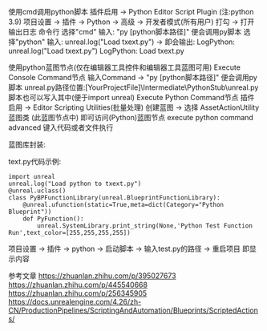 使用cmd调用python脚本
    插件启用 -> Python Editor Script Plugin (注:python 3.9)
    项目设置 -> 插件 -> Python -> 高级 -> 开发者模式(所有用户) 打勾
    -> 打开输出日志 命令行 
        选择"cmd" 输入:
            "py [python脚本路径]" 便会调用py脚本
        选择"python" 输入:
            unreal.log("Load txext.py")
            -> 即会输出:
            LogPython: unreal.log("Load txext.py")
            LogPython: Load txext.py

使用python蓝图节点(仅在编辑器工具控件和编辑器工具蓝图可用)
    Execute Console Command节点
        输入Command -> "py [python脚本路径]" 便会调用py脚本
        unreal.py路径位置:[YourProjectFile]\Intermediate\PythonStub\unreal.py
        脚本也可以写入其中(便于import unreal)
    Execute Python Command节点
        插件启用 -> Editor Scripting Utilities(批量处理)
        创建蓝图 -> 选择 AssetActionUtility 蓝图类
        (此蓝图节点中)
        即可访问(Python)蓝图节点
        execute python command advanced 键入代码或者文件执行

蓝图库封装:

text.py代码示例:
```
import unreal
unreal.log("Load python to txext.py")
@unreal.uclass()
class PyBPFunctionLibrary(unreal.BlueprintFunctionLibrary):
    @unreal.ufunction(static=True,meta=dict(Category="Python Blueprint"))
    def PyFunction():
        unreal.SystemLibrary.print_string(None,'Python Test Function Run',text_color=[255,255,255,255])
```
项目设置 -> 插件 -> python -> 启动脚本 -> 输入test.py的路径 -> 重启项目 即显示内容

参考文章
https://zhuanlan.zhihu.com/p/395027673
https://zhuanlan.zhihu.com/p/445540668
https://zhuanlan.zhihu.com/p/256345905
https://docs.unrealengine.com/4.26/zh-CN/ProductionPipelines/ScriptingAndAutomation/Blueprints/ScriptedActions/
